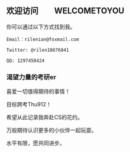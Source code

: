 ## 欢迎访问　　WELCOMETOYOU

你可以通过以下方式找到我。

`Email：rilenian@foxmail.com`

`Twitter: @rilen18676841`

`QQ: 1297450424`

### 渴望力量的考研er

喜爱一切值得期待的事情！

目标跨考Thu912！

希望从此记录我奔赴CS的花约。

万般期待认识更多的小伙伴一起玩耍。

水平有限，愿共同进步。









